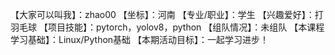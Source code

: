 【大家可以叫我】：zhao00
【坐标】：河南
【专业/职业】：学生
【兴趣爱好】：打羽毛球
【项目技能】：pytorch，yolov8，python
【组队情况】：未组队
【本课程学习基础】：Linux/Python基础
【本期活动目标】：一起学习进步！